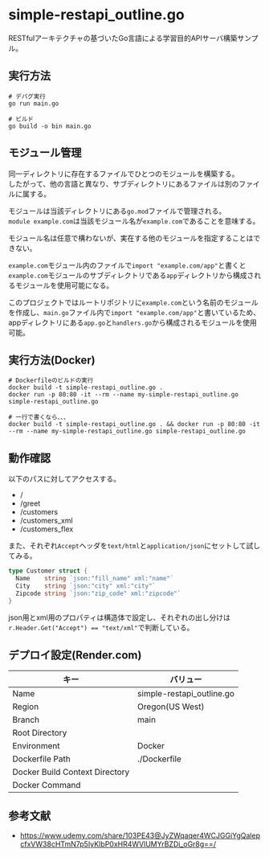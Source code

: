 # simple-restapi_outline.go

RESTfulアーキテクチャの基づいたGo言語による学習目的APIサーバ構築サンプル。  

## 実行方法

```shell
# デバグ実行
go run main.go

# ビルド
go build -o bin main.go
```

## モジュール管理

同一ディレクトリに存在するファイルでひとつのモジュールを構築する。  
したがって、他の言語と異なり、サブディレクトリにあるファイルは別のファイルに属する。  

モジュールは当該ディレクトリにある`go.mod`ファイルで管理される。  
`module example.com`は当該モジュール名が`example.com`であることを意味する。  

モジュール名は任意で構わないが、実在する他のモジュールを指定することはできない。  

`example.com`モジュール内のファイルで`import "example.com/app"`と書くと`example.com`モジュールのサブディレクトリである`app`ディレクトリから構成されるモジュールを使用可能になる。  

このプロジェクトではルートリポジトリに`example.com`という名前のモジュールを作成し、`main.go`ファイル内で`import "example.com/app"`と書いているため、appディレクトリにある`app.go`と`handlers.go`から構成されるモジュールを使用可能。  

## 実行方法(Docker)

```shell
# Dockerfileのビルドの実行
docker build -t simple-restapi_outline.go .
docker run -p 80:80 -it --rm --name my-simple-restapi_outline.go simple-restapi_outline.go

# 一行で書くなら、、、
docker build -t simple-restapi_outline.go . && docker run -p 80:80 -it --rm --name my-simple-restapi_outline.go simple-restapi_outline.go
```

## 動作確認

以下のパスに対してアクセスする。  

- /
- /greet
- /customers
- /customers_xml
- /customers_flex

また、それぞれ`Accept`ヘッダを`text/html`と`application/json`にセットして試してみる。  

```go
type Customer struct {
  Name    string `json:"fill_name" xml:"name"`
  City    string `json:"city" xml:"city"`
  Zipcode string `json:"zip_code" xml:"zipcode"`
}
```

json用とxml用のプロパティは構造体で設定し、それぞれの出し分けは`r.Header.Get("Accept") == "text/xml"`で判断している。  

## デプロイ設定(Render.com)

| キー | バリュー |
| ---- | ---- |
| Name | simple-restapi_outline.go |
| Region | Oregon(US West) |
| Branch | main |
| Root Directory |  |
| Environment | Docker |
| Dockerfile Path | ./Dockerfile |
| Docker Build Context Directory |  |
| Docker Command |  |

## 参考文献

- <https://www.udemy.com/share/103PE43@JyZWqaqer4WCJGGiYgQalepcfxVW38cHTmN7p5IyKIbP0xHR4WVlUMYrBZDi_oGr8g==/>
